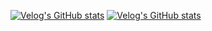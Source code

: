 [![Velog's GitHub stats](https://velog-readme-stats.vercel.app/api/badge?name=hjonhc)](https://velog.io/@hjonhc) 
[![Velog's GitHub stats](https://velog-readme-stats.vercel.app/api?name=hjonhc)](https://github.com/hjonhc/velog-readme-stats)
